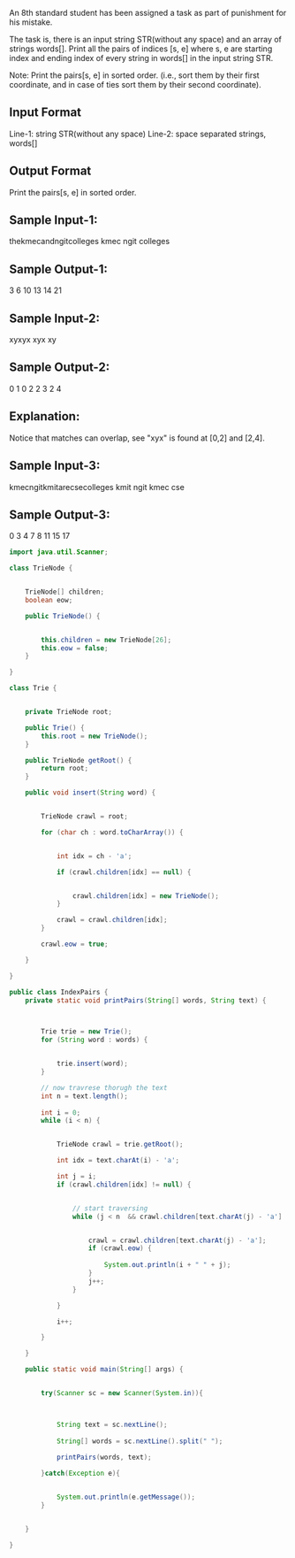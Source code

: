 An 8th standard student has been assigned a task as part of punishment for his mistake.

The task is, there is an input string STR(without any space) and an array of 
strings words[]. Print all the pairs of indices [s, e] where s, e are starting 
index and ending index of every string in words[] in the input string STR.

Note: Print the pairs[s, e] in sorted order.
(i.e., sort them by their first coordinate, and in case of ties sort them by 
their second coordinate).

Input Format
------------
Line-1: string STR(without any space)
Line-2: space separated strings, words[]

Output Format
-------------
Print the pairs[s, e] in sorted order.


Sample Input-1:
---------------
thekmecandngitcolleges
kmec ngit colleges

Sample Output-1:
----------------
3 6
10 13
14 21


Sample Input-2:
---------------
xyxyx
xyx xy

Sample Output-2:
----------------
0 1
0 2
2 3
2 4

Explanation: 
------------
Notice that matches can overlap, see "xyx" is found at [0,2] and [2,4].


Sample Input-3:
---------------
kmecngitkmitarecsecolleges
kmit ngit kmec cse

Sample Output-3:
----------------
0 3
4 7
8 11
15 17

```java
import java.util.Scanner;

class TrieNode {


    TrieNode[] children;
    boolean eow;

    public TrieNode() {


        this.children = new TrieNode[26];
        this.eow = false;
    }

}

class Trie {


    private TrieNode root;

    public Trie() {
        this.root = new TrieNode();
    }

    public TrieNode getRoot() {
        return root;
    }

    public void insert(String word) {


        TrieNode crawl = root;

        for (char ch : word.toCharArray()) {


            int idx = ch - 'a';

            if (crawl.children[idx] == null) {


                crawl.children[idx] = new TrieNode();
            }

            crawl = crawl.children[idx];
        }

        crawl.eow = true;

    }

}

public class IndexPairs {
    private static void printPairs(String[] words, String text) {



        Trie trie = new Trie();
        for (String word : words) {


            trie.insert(word);
        }

        // now travrese thorugh the text
        int n = text.length();
        
        int i = 0;
        while (i < n) {


            TrieNode crawl = trie.getRoot();

            int idx = text.charAt(i) - 'a';

            int j = i;
            if (crawl.children[idx] != null) {


                // start traversing
                while (j < n  && crawl.children[text.charAt(j) - 'a'] != null) {


                    crawl = crawl.children[text.charAt(j) - 'a'];
                    if (crawl.eow) {
                        
                        System.out.println(i + " " + j);
                    }
                    j++;
                }

            }

            i++;

        }

    }

    public static void main(String[] args) {


        try(Scanner sc = new Scanner(System.in)){



            String text = sc.nextLine();
    
            String[] words = sc.nextLine().split(" ");
    
            printPairs(words, text);

        }catch(Exception e){


            System.out.println(e.getMessage());
        }


    }

}
```